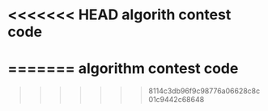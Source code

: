 <<<<<<< HEAD
algorith contest code
=====================
=======
algorithm contest code
===================

>>>>>>> 8114c3db96f9c98776a06628c8c01c9442c68648
